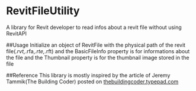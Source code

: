 # RevitFileUtility
A library for Revit developer to read infos about a revit file without using RevitAPI

##Usage
Initialize an object of RevitFile with the physical path of the revit file(*.rvt,*.rfa,*.rte,*.rft) and the BasicFileInfo property is for informations about the file and the Thumbnail property is for the thumbnail image stored in the file

##Reference
This library is mostly inspired by the article of Jeremy Tammik(The Building Coder) posted on [thebuildingcoder.typepad.com](http://thebuildingcoder.typepad.com/blog/2010/06/open-revit-ole-storage.html)
